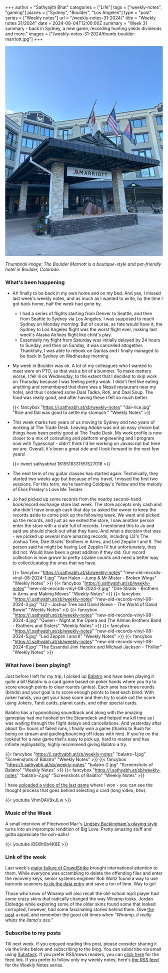 +++
author = "Sathyajith Bhat"
categories = ["Life"]
tags = ["weekly-notes", "gaming"]
places = ["Sydney", "Boulder", "Los Angeles"]
type = "post"
series = ["Weekly notes"]
url = "/weekly-notes-31-2024/"
title = "Weekly notes 31/2024"
date = 2024-08-04T12:00:00Z
summary = "Week 31 summary - back in Sydney, a new game, recording hunting yields dividends and more."
images = ["/weekly-notes-31-2024/thumb-boulder-marriott.jpg"]
+++

![](thumb-boulder-marriott.jpg)

_Thumbnail image: The Boulder Marriott is a boutique-style and pet-friendly hotel in Boulder, Colorado._ 

### What's been happening

* Ah finally to be back in my own home and on my bed. And yes, I missed last week's weekly notes, and as much as I wanted to write, by the time I got back home, half the week had gone by.
  * I had a series of flights starting from Denver to Seattle, and then from Seattle to Sydney via Los Angeles. I was supposed to reach Sydney on Monday morning. But of course, as fate would have it, the Sydney to Los Angeles flight was the worst flight ever, making last week's Alaska Airlines flight like child's play. 
  * Essentially my flight from Saturday was initially delayed by 24 hours to Sunday, and then on Sunday, it was cancelled altogether. Thankfully, I was able to rebook on Qantas and I finally managed to be back in Sydney on Wednesday morning.
* My week in Boulder was ok. A lot of my colleagues who I wanted to meet were on PTO, so that was a bit of a bummer. To make matters worse, I fell ill on Wednesday, to the extent that I decided to skip work on Thursday because I was feeling pretty weak. I didn't feel like eating anything and remembered that there was a Nepali restaurant near my hotel, and thus I ordered some Daal Tadka, Roti, and Daal Soup. The food was really good, and after having these I felt so much better. 

  {{< fancybox "https://i.sathyabh.at/sb/weekly-notes" "dal-rice.jpg" "Rice and Dal was good to settle my stomach." "Weekly Notes" >}}

* This week marks two years of us moving to Sydney and two years of working at The Trade Desk. Leaving Adobe was not an easy choice but things have been pretty good at The Trade Desk. My work profile is now closer to a mix of consulting and platform engineering and I program now with Typescript - didn't think I'd be working on Javascript but here we are. Overall, it's been a great ride and I look forward to the next few years!

  {{< tweet sathyabhat 1815518331551527018 >}}

* The next term of my guitar classes has started again. Technically, they started two weeks ago but because of my travel, I missed the first two sessions. For this term, we're learning Coldplay's Yellow and the melody of Elvis Presley's Love Me Tender.
* Jo had picked up some records from the nearby second-hand book/record exchange store last week. The store accepts only cash and she didn't have enough cash that day so asked the owner to keep the records aside to come pick up the following week. We went and picked up the records, and just as we exited the store, I saw another person enter the store with a crate full of records. I mentioned this to Jo and said we should check out what they have. And what a decision that was - we picked up several more amazing records, including U2's The Joshua Tree, Dire Straits' Brothers in Arms, and Led Zepplin I and II. The person said he might be having Led Zepplin IV but unfortunately, they did not. Would have been a great addition if they did. Our record collection is now grown to pretty sizable counts and need a better way to collect/catalog the ones that we have. 

  {{< fancybox "https://i.sathyabh.at/sb/weekly-notes" "new-old-records-vinyl-08-2024-1.jpg" "Van Halen - Jump & Mr Mister - Broken Wings" "Weekly Notes" >}}
  {{< fancybox "https://i.sathyabh.at/sb/weekly-notes" "new-old-records-vinyl-08-2024-2.jpg" "Dire Straits - Brothers in Arms and Making Moves" "Weekly Notes" >}}
  {{< fancybox "https://i.sathyabh.at/sb/weekly-notes" "new-old-records-vinyl-08-2024-3.jpg" "U2 - Joshua Tree and David Bowie - The World of David Bowie" "Weekly Notes" >}}
  {{< fancybox "https://i.sathyabh.at/sb/weekly-notes" "new-old-records-vinyl-08-2024-4.jpg" "Queen - Night at the Opera and The Allman Brothers Band - Brothers and Sisters" "Weekly Notes" >}}
  {{< fancybox "https://i.sathyabh.at/sb/weekly-notes" "new-old-records-vinyl-08-2024-5.jpg" "Led Zepplin I and II" "Weekly Notes" >}}
  {{< fancybox "https://i.sathyabh.at/sb/weekly-notes" "new-old-records-vinyl-08-2024-6.jpg" "The Essential Jimi Hendrix and Michael Jackson - Thriller" "Weekly Notes" >}}

### What have I been playing?

Just before I left for my trip, I picked up [Balatro](https://store.steampowered.com/app/2379780/Balatro/) and have been playing it quite a bit! Balatro is a card game based on poker hands where you try to score enough points to clear rounds (antes). Each ante has three rounds (blinds) and your goal is to score enough points to beat each blind. With poker hands, you get your base score and then try to scale out the score using Jokers, Tarot cards, planet cards, and other special cards. 

Balatro has a hyponotising soundtrack and along with the amazing gameplay had me hooked on the Steamdeck and helped me kill time as I was waiting through the flight delays and cancellations. And yesterday after about 15+ hours of failed runs, I finally won a game (thanks to Rush for being on stream and guiding/bouncing off ideas with him). If you're on the lookout for a new game that's easy to pick up, hard to master and has infinite replayability, highly recommend giving Balatro a try.

  {{< fancybox "https://i.sathyabh.at/sb/weekly-notes" "balatro-1.jpg" "Screenshots of Balatro" "Weekly Notes" >}}
  {{< fancybox "https://i.sathyabh.at/sb/weekly-notes" "balatro-2.jpg" "Screenshots of Balatro" "Weekly Notes" >}}
  {{< fancybox "https://i.sathyabh.at/sb/weekly-notes" "balatro-2.jpg" "Screenshots of Balatro" "Weekly Notes" >}}

I have [uploaded a video of the last game](https://www.youtube.com/watch?v=VhmOAV9xJLw) where I won - you can see the thought process that goes behind selecting a card (long video, btw).

  {{< youtube VhmOAV9xJLw >}}

### Music of the Week

A small interview of Fleetwood Mac's [Lindsey Buckingham's playing style](https://www.youtube.com/watch?v=iBSWt0b4K8E) turns into an impromptu rendition of Big Love. Pretty amazing stuff and gotta appreciate the ooh-aahs!

{{< youtube iBSWt0b4K8E >}}

### Link of the week

Last week's [major failure of CrowdStrike](https://www.theregister.com/2024/07/23/crowdstrike_failure_shows_need_for/) brought international attention to them. While everyone was scrambling to delete the offending files and enter the recovery keys, senior systems engineer Rob Woltz found a way to use barcode scanners [to do the data entry](https://www.theregister.com/2024/07/25/crowdstrike_remediation_with_barcode_scanner/) and save a ton of time. Way to go!

Those who know of Winamp will also recall the old-school mp3 player had some crazy skins that radically changed the way Winamp looks. Jordan Eldredge while exploring some of the older skins found some that looked corrupted, however, had some fascinating stories behind them. Give [the post](https://jordaneldredge.com/notes/corrupted-skins/) a read, and remember the good old times when _"Winamp, it really whips the llama's ass."_


### Subscribe to my posts

Till next week. If you enjoyed reading this post, please consider sharing it via the links below and subscribing to the blog. You can subscribe via email using [Substack](https://sathyabhat.substack.com/). If you prefer RSS/news readers, you can [click here](https://sathyabh.at/index.xml) for the feed link. If you prefer to follow only my weekly notes, here's [the RSS feed](https://sathyabh.at/series/weekly-notes/index.xml) for the Weekly Notes series. 